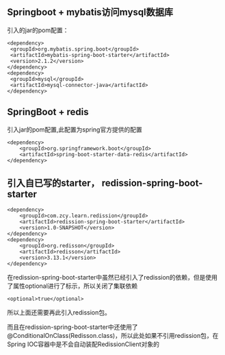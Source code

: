 ## Springboot + mybatis访问mysql数据库
引入的jar的pom配置：
```
<dependency>
 <groupId>org.mybatis.spring.boot</groupId>
 <artifactId>mybatis-spring-boot-starter</artifactId>
 <version>2.1.2</version>
</dependency>
<dependency>
 <groupId>mysql</groupId>
 <artifactId>mysql-connector-java</artifactId>
</dependency>
```

## SpringBoot + redis
引入jar的pom配置,此配置为spring官方提供的配置
```
<dependency>
    <groupId>org.springframework.boot</groupId>
    <artifactId>spring-boot-starter-data-redis</artifactId>
</dependency>
```

## 引入自已写的starter， redission-spring-boot-starter
```
<dependency>
    <groupId>com.zcy.learn.redission</groupId>
    <artifactId>redission-spring-boot-starter</artifactId>
    <version>1.0-SNAPSHOT</version>
</dependency>
<dependency>
    <groupId>org.redisson</groupId>
    <artifactId>redisson</artifactId>
    <version>3.13.1</version>
</dependency>
```
在redission-spring-boot-starter中虽然已经引入了redission的依赖，但是使用了属性optional进行了标示，所以关闭了集联依赖
```
<optional>true</optional>
```
所以上面还需要再此引入redission包。

而且在redission-spring-boot-starter中还使用了@ConditionalOnClass(Redisson.class)，所以此处如果不引用redission包，在
Spring IOC容器中是不会自动装配RedissionClient对象的
